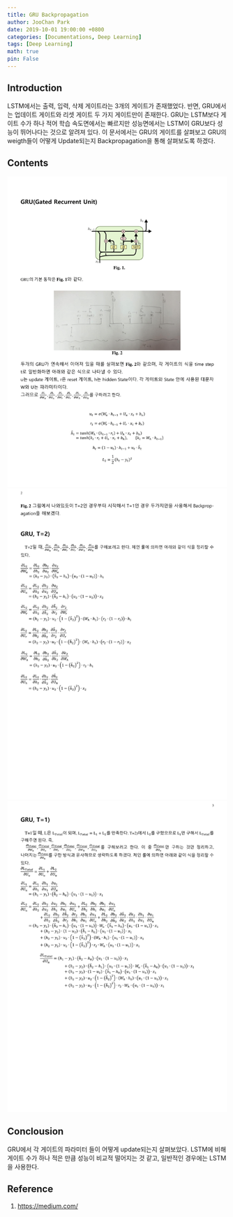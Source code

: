```yaml
---
title: GRU Backpropagation
author: JooChan Park
date: 2019-10-01 19:00:00 +0800
categories: [Documentations, Deep Learning]
tags: [Deep Learning]
math: true
pin: False
---
```


## **Introduction**
LSTM에서는 출력, 입력, 삭제 게이트라는 3개의 게이트가 존재했었다. 반면, GRU에서는 업데이트 게이트와 리셋 게이트 두 가지 게이트만이 존재한다. GRU는 LSTM보다 게이트 수가 하나 적어 학습 속도면에서는 빠르지만 성능면에서는 LSTM이 GRU보다 성능이 뛰어나다는 것으로 알려져 있다. 이 문서에서는 GRU의 게이트를 살펴보고 GRU의 weigth들이 어떻게 Update되는지 Backpropagation을 통해 살펴보도록 하겠다.

## **Contents**
<img src='\assets\doc\GRU Backpropagation\GRU Backpropagation-1.png' width='900'>
<img src='\assets\doc\GRU Backpropagation\GRU Backpropagation-2.png' width='900'>
<img src='\assets\doc\GRU Backpropagation\GRU Backpropagation-3.png' width='900'>

## **Conclousion**
GRU에서 각 게이트의 파라미터 들이 어떻게 update되는지 살펴보았다. LSTM에 비해 게이트 수가 하나 적은 만큼 성능이 비교적 떨어지는 것 같고, 일반적인 경우에는 LSTM을 사용한다.

## **Reference**
1.	https://medium.com/ 
